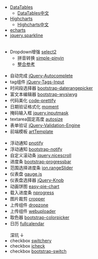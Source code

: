 * [DataTables](https://github.com/DataTables/DataTables)
	* [DataTables中文](http://dt.thxopen.com/)
* [Highcharts](https://github.com/highslide-software/highcharts.com)
	* [Highcharts中文](http://www.hcharts.cn)
* [echarts](https://github.com/ecomfe/echarts)
* [jquery.sparkline](https://github.com/gwatts/jquery.sparkline)  
<br><br>
* Dropdown增强 [select2](https://github.com/select2/select2)
	* 拼音转换 [simple-pinyin](https://github.com/xuqingkuang/simple-pinyin)
	* [整合参考](https://github.com/duskRay/blog/blob/master/lib.md#about-select2-40)
<br><br>
* 自动完成 [jQuery-Autocomplete](https://github.com/devbridge/jQuery-Autocomplete)
* tag组件 [jQuery-Tags-Input](https://github.com/xoxco/jQuery-Tags-Input)
* 时间段选择器 [bootstrap-daterangepicker](https://github.com/dangrossman/bootstrap-daterangepicker)
* 富文本编辑器 [bootstrap-wysiwyg](https://github.com/mindmup/bootstrap-wysiwyg/)
* 代码美化 [code-prettify](https://github.com/google/code-prettify)
* 日期验证格式化 [moment](https://github.com/moment/moment/)
* 掩码输入框 [jquery.inputmask](https://github.com/RobinHerbots/jquery.inputmask)
* textarea固定高度 [autosize](https://github.com/jackmoore/autosize)
* 表单验证 [jQuery-Validation-Engine](https://github.com/posabsolute/jQuery-Validation-Engine)
* 前端模板 [artTemplate](https://github.com/aui/artTemplate)
<br><br>
* 浮动通知 [pnotify](https://github.com/sciactive/pnotify)
* 浮动通知 [bootstrap-notify](https://github.com/goodybag/bootstrap-notify)
* 自定义滚动条 [jquery.nicescroll](https://github.com/inuyaksa/jquery.nicescroll)
* 进度条 [bootstrap-progressbar](https://github.com/minddust/bootstrap-progressbar)
* 范围选择进度条 [ion.rangeSlider](https://github.com/IonDen/ion.rangeSlider)
* 仪表盘 [gauge.js](https://github.com/bernii/gauge.js)
* 仪表盘选择器 [jQuery-Knob](https://github.com/aterrien/jQuery-Knob)
* 动画饼图 [easy-pie-chart](https://github.com/rendro/easy-pie-chart/)
* 载入进度条 [nprogress](https://github.com/rstacruz/nprogress)
* 图片裁剪 [cropper](https://github.com/fengyuanchen/cropper)
* 上传组件 [dropzone](https://github.com/enyo/dropzone)
* 上传组件 [webuploader](https://github.com/fex-team/webuploader)
* 取色器 [bootstrap-colorpicker](https://github.com/mjolnic/bootstrap-colorpicker)
* 日历 [fullcalendar](https://github.com/fullcalendar/fullcalendar)
<br><br>
深坑 ↓
* checkbox [switchery](https://github.com/abpetkov/switchery)
* checkbox [icheck](https://github.com/fronteed/icheck)
* checkbox [bootstrap-switch](https://github.com/nostalgiaz/bootstrap-switch)
